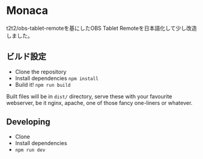 # Monaca

t2t2/obs-tablet-remoteを基にしたOBS Tablet Remoteを日本語化して少し改造しました。

## ビルド設定

* Clone the repository
* Install dependencies `npm install`
* Build it! `npm run build`

Built files will be in `dist/` directory, serve these with your favourite webserver, be it nginx, apache, one of those fancy one-liners or whatever.

## Developing

* Clone
* Install dependencies
* `npm run dev`
